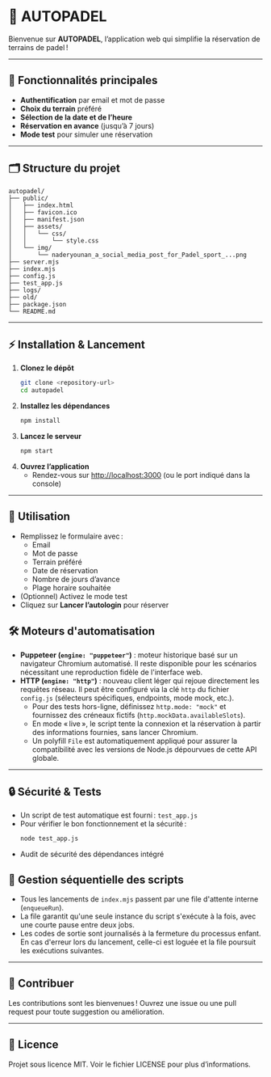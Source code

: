 # 🎾 AUTOPADEL

Bienvenue sur **AUTOPADEL**, l’application web qui simplifie la réservation de terrains de padel !

---

## 🚀 Fonctionnalités principales
- **Authentification** par email et mot de passe
- **Choix du terrain** préféré
- **Sélection de la date et de l’heure**
- **Réservation en avance** (jusqu’à 7 jours)
- **Mode test** pour simuler une réservation

---

## 🗂️ Structure du projet
```
autopadel/
├── public/
│   ├── index.html
│   ├── favicon.ico
│   ├── manifest.json
│   ├── assets/
│   │   └── css/
│   │       └── style.css
│   └── img/
│       └── naderyounan_a_social_media_post_for_Padel_sport_...png
├── server.mjs
├── index.mjs
├── config.js
├── test_app.js
├── logs/
├── old/
├── package.json
└── README.md
```

---

## ⚡ Installation & Lancement
1. **Clonez le dépôt**
   ```sh
   git clone <repository-url>
   cd autopadel
   ```
2. **Installez les dépendances**
   ```sh
   npm install
   ```
3. **Lancez le serveur**
   ```sh
   npm start
   ```
4. **Ouvrez l’application**
   - Rendez-vous sur [http://localhost:3000](http://localhost:3000) (ou le port indiqué dans la console)

---

## 📝 Utilisation
- Remplissez le formulaire avec :
  - Email
  - Mot de passe
  - Terrain préféré
  - Date de réservation
  - Nombre de jours d’avance
  - Plage horaire souhaitée
- (Optionnel) Activez le mode test
- Cliquez sur **Lancer l’autologin** pour réserver

## 🛠️ Moteurs d'automatisation
- **Puppeteer (`engine: "puppeteer"`)** : moteur historique basé sur un navigateur Chromium automatisé. Il reste disponible pour les scénarios nécessitant une reproduction fidèle de l'interface web.
- **HTTP (`engine: "http"`)** : nouveau client léger qui rejoue directement les requêtes réseau. Il peut être configuré via la clé `http` du fichier `config.js` (sélecteurs spécifiques, endpoints, mode mock, etc.).
  - Pour des tests hors-ligne, définissez `http.mode: "mock"` et fournissez des créneaux fictifs (`http.mockData.availableSlots`).
  - En mode « live », le script tente la connexion et la réservation à partir des informations fournies, sans lancer Chromium.
  - Un polyfill `File` est automatiquement appliqué pour assurer la compatibilité avec les versions de Node.js dépourvues de cette API globale.

---

## 🔒 Sécurité & Tests
- Un script de test automatique est fourni : `test_app.js`
- Pour vérifier le bon fonctionnement et la sécurité :
  ```sh
  node test_app.js
  ```
- Audit de sécurité des dépendances intégré

## 🧵 Gestion séquentielle des scripts
- Tous les lancements de `index.mjs` passent par une file d'attente interne (`enqueueRun`).
- La file garantit qu'une seule instance du script s'exécute à la fois, avec une courte pause entre deux jobs.
- Les codes de sortie sont journalisés à la fermeture du processus enfant. En cas d'erreur lors du lancement, celle-ci est loguée et la file poursuit les exécutions suivantes.

---

## 🤝 Contribuer
Les contributions sont les bienvenues ! Ouvrez une issue ou une pull request pour toute suggestion ou amélioration.

---

## 📄 Licence
Projet sous licence MIT. Voir le fichier LICENSE pour plus d’informations.
